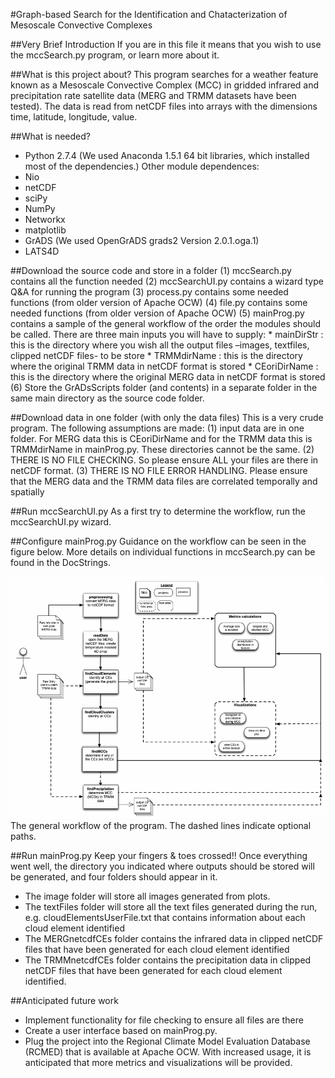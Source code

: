 #Graph-based Search for the Identification and Chatacterization of Mesoscale Convective Complexes

##Very Brief Introduction
If you are in this file it means that you wish to use the mccSearch.py program, or learn more about it. 

##What is this project about?
This program searches for a weather feature known as a Mesoscale Convective Complex (MCC) in gridded infrared and precipitation rate satellite data (MERG and TRMM datasets have been tested). 
The data is read from netCDF files into arrays with the dimensions time, latitude, longitude, value. 

##What is needed?
 * Python 2.7.4 (We used Anaconda 1.5.1 64 bit libraries, which installed most of the dependencies.) Other module dependences: 
 * Nio
 * netCDF
 * sciPy
 * NumPy
 * Networkx
 * matplotlib
 * GrADS (We used OpenGrADS grads2 Version 2.0.1.oga.1)
 * LATS4D

##Download the source code and store in a folder
 (1) mccSearch.py contains all the function needed 
 (2) mccSearchUI.py contains a wizard type Q&A for running the program
 (3) process.py contains some needed functions (from older version of Apache OCW)
 (4) file.py contains some needed functions (from older version of Apache OCW)
 (5) mainProg.py contains a sample of the  general workflow of the order the modules should be called. There are three main inputs you will have to supply:
     * mainDirStr : this is the directory where you wish all the output files –images, textfiles, clipped netCDF files- to be store
     * TRMMdirName : this is the directory where the original TRMM data in netCDF format is stored
     * CEoriDirName : this is the directory where the original MERG data in netCDF format is stored
 (6) Store the GrADsScripts folder (and contents) in a separate folder in the same main directory as the source code folder.  

##Download data in one folder (with only the data files)
This is a very crude program. The following assumptions are made:
 (1) input data are in one folder. For MERG data this is CEoriDirName and for the TRMM data this is TRMMdirName in mainProg.py.  These directories cannot be the same.
 (2) THERE IS NO FILE CHECKING. So please ensure ALL your files are there in netCDF format. 
 (3)  THERE IS NO FILE ERROR HANDLING. Please ensure that the MERG data and the TRMM data files are correlated temporally and spatially

##Run mccSearchUI.py
As a first try to determine the workflow, run the mccSearchUI.py wizard. 

##Configure mainProg.py
Guidance on the workflow can be seen in the figure below. More details on individual functions in mccSearch.py can be found in the DocStrings. 

![](./mccsearch_workflow.png)
The general workflow of the program. The dashed lines indicate optional paths. 

##Run mainProg.py
Keep your fingers & toes crossed!! Once everything went well, the directory you indicated where outputs should be stored will be generated, and four folders should appear in it. 
 * The image folder will store all images generated from plots.
 * The textFiles folder will store all the text files generated during the run, e.g. cloudElementsUserFile.txt that contains information about each cloud element identified
 * The MERGnetcdfCEs folder contains the infrared data in clipped netCDF files that have been generated for each cloud element identified
 * The TRMMnetcdfCEs folder contains the precipitation data in clipped netCDF files that have been generated for each cloud element identified.

##Anticipated future work
 * Implement functionality for file checking to ensure all files are there
 * Create a user interface based on mainProg.py. 
 * Plug the project into the Regional Climate Model Evaluation Database (RCMED) that is available at Apache OCW. 
With increased usage, it is anticipated that more metrics and visualizations will be provided. 
